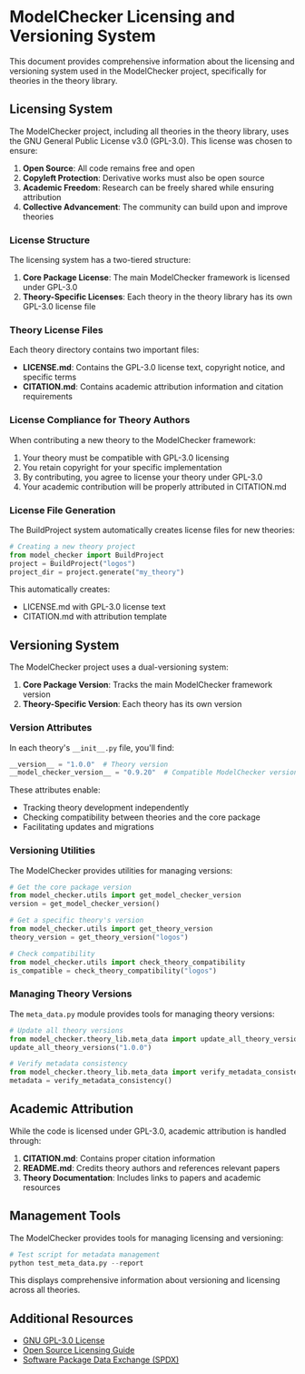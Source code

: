 # ModelChecker Licensing and Versioning System

This document provides comprehensive information about the licensing and versioning system used in the ModelChecker project, specifically for theories in the theory library.

## Licensing System

The ModelChecker project, including all theories in the theory library, uses the GNU General Public License v3.0 (GPL-3.0). This license was chosen to ensure:

1. **Open Source**: All code remains free and open
2. **Copyleft Protection**: Derivative works must also be open source
3. **Academic Freedom**: Research can be freely shared while ensuring attribution
4. **Collective Advancement**: The community can build upon and improve theories

### License Structure

The licensing system has a two-tiered structure:

1. **Core Package License**: The main ModelChecker framework is licensed under GPL-3.0
2. **Theory-Specific Licenses**: Each theory in the theory library has its own GPL-3.0 license file

### Theory License Files

Each theory directory contains two important files:

- **LICENSE.md**: Contains the GPL-3.0 license text, copyright notice, and specific terms
- **CITATION.md**: Contains academic attribution information and citation requirements

### License Compliance for Theory Authors

When contributing a new theory to the ModelChecker framework:

1. Your theory must be compatible with GPL-3.0 licensing
2. You retain copyright for your specific implementation
3. By contributing, you agree to license your theory under GPL-3.0
4. Your academic contribution will be properly attributed in CITATION.md

### License File Generation

The BuildProject system automatically creates license files for new theories:

```python
# Creating a new theory project
from model_checker import BuildProject
project = BuildProject("logos")
project_dir = project.generate("my_theory")
```

This automatically creates:
- LICENSE.md with GPL-3.0 license text
- CITATION.md with attribution template

## Versioning System

The ModelChecker project uses a dual-versioning system:

1. **Core Package Version**: Tracks the main ModelChecker framework version
2. **Theory-Specific Version**: Each theory has its own version

### Version Attributes

In each theory's `__init__.py` file, you'll find:

```python
__version__ = "1.0.0"  # Theory version
__model_checker_version__ = "0.9.20"  # Compatible ModelChecker version
```

These attributes enable:
- Tracking theory development independently
- Checking compatibility between theories and the core package
- Facilitating updates and migrations

### Versioning Utilities

The ModelChecker provides utilities for managing versions:

```python
# Get the core package version
from model_checker.utils import get_model_checker_version
version = get_model_checker_version()

# Get a specific theory's version
from model_checker.utils import get_theory_version
theory_version = get_theory_version("logos")

# Check compatibility
from model_checker.utils import check_theory_compatibility
is_compatible = check_theory_compatibility("logos")
```

### Managing Theory Versions

The `meta_data.py` module provides tools for managing theory versions:

```python
# Update all theory versions
from model_checker.theory_lib.meta_data import update_all_theory_versions
update_all_theory_versions("1.0.0")

# Verify metadata consistency
from model_checker.theory_lib.meta_data import verify_metadata_consistency
metadata = verify_metadata_consistency()
```

## Academic Attribution

While the code is licensed under GPL-3.0, academic attribution is handled through:

1. **CITATION.md**: Contains proper citation information
2. **README.md**: Credits theory authors and references relevant papers
3. **Theory Documentation**: Includes links to papers and academic resources

## Management Tools

The ModelChecker provides tools for managing licensing and versioning:

```python
# Test script for metadata management
python test_meta_data.py --report
```

This displays comprehensive information about versioning and licensing across all theories.

## Additional Resources

- [GNU GPL-3.0 License](https://www.gnu.org/licenses/gpl-3.0.en.html)
- [Open Source Licensing Guide](https://opensource.org/licenses)
- [Software Package Data Exchange (SPDX)](https://spdx.org/licenses/GPL-3.0-only.html)